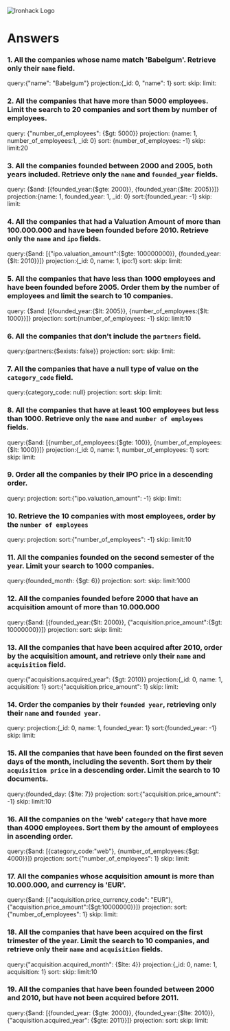 ![Ironhack Logo](https://i.imgur.com/1QgrNNw.png)

# Answers

### 1. All the companies whose name match 'Babelgum'. Retrieve only their `name` field.

query:{"name": "Babelgum"}
projection:{\_id: 0, "name": 1}
sort:
skip:
limit:

### 2. All the companies that have more than 5000 employees. Limit the search to 20 companies and sort them by **number of employees**.

query: {"number_of_employees": {$gt: 5000}}
projection: {name: 1, number_of_employees:1, \_id: 0}
sort: {number_of_employees: -1}
skip:
limit:20

### 3. All the companies founded between 2000 and 2005, both years included. Retrieve only the `name` and `founded_year` fields.

query: {$and: [{founded_year:{$gte: 2000}}, {founded_year:{$lte: 2005}}]}
projection:{name: 1, founded_year: 1, \_id: 0}
sort:{founded_year: -1}
skip:
limit:

### 4. All the companies that had a Valuation Amount of more than 100.000.000 and have been founded before 2010. Retrieve only the `name` and `ipo` fields.

query:{$and: [{"ipo.valuation_amount":{$gte: 100000000}}, {founded_year:{$lt: 2010}}]}
projection:{\_id: 0, name: 1, ipo:1}
sort:
skip:
limit:

### 5. All the companies that have less than 1000 employees and have been founded before 2005. Order them by the number of employees and limit the search to 10 companies.

query: {$and: [{founded_year:{$lt: 2005}}, {number_of_employees:{$lt: 1000}}]}
projection:
sort:{number_of_employees: -1}
skip:
limit:10

### 6. All the companies that don't include the `partners` field.

query:{partners:{$exists: false}}
projection:
sort:
skip:
limit:

### 7. All the companies that have a null type of value on the `category_code` field.

query:{category_code: null}
projection:
sort:
skip:
limit:

### 8. All the companies that have at least 100 employees but less than 1000. Retrieve only the `name` and `number of employees` fields.

query:{$and: [{number_of_employees:{$gte: 100}}, {number_of_employees:{$lt: 1000}}]}
projection:{\_id: 0, name: 1, number_of_employees: 1}
sort:
skip:
limit:

### 9. Order all the companies by their IPO price in a descending order.

query:
projection:
sort:{"ipo.valuation_amount": -1}
skip:
limit:

### 10. Retrieve the 10 companies with most employees, order by the `number of employees`

query:
projection:
sort:{"number_of_employees": -1}
skip:
limit:10

### 11. All the companies founded on the second semester of the year. Limit your search to 1000 companies.

query:{founded_month: {$gt: 6}}
projection:
sort:
skip:
limit:1000

### 12. All the companies founded before 2000 that have an acquisition amount of more than 10.000.000

query:{$and: [{founded_year:{$lt: 2000}}, {"acquisition.price_amount":{$gt: 10000000}}]}
projection:
sort:
skip:
limit:

### 13. All the companies that have been acquired after 2010, order by the acquisition amount, and retrieve only their `name` and `acquisition` field.

query:{"acquisitions.acquired_year": {$gt: 2010}}
projection:{\_id: 0, name: 1, acquisition: 1}
sort:{"acquisition.price_amount": 1}
skip:
limit:

### 14. Order the companies by their `founded year`, retrieving only their `name` and `founded year`.

query:
projection:{\_id: 0, name: 1, founded_year: 1}
sort:{founded_year: -1}
skip:
limit:

### 15. All the companies that have been founded on the first seven days of the month, including the seventh. Sort them by their `acquisition price` in a descending order. Limit the search to 10 documents.

query:{founded_day: {$lte: 7}}
projection:
sort:{"acquisition.price_amount": -1}
skip:
limit:10

### 16. All the companies on the 'web' `category` that have more than 4000 employees. Sort them by the amount of employees in ascending order.

query:{$and: [{category_code:"web"}, {number_of_employees:{$gt: 4000}}]}
projection:
sort:{"number_of_employees": 1}
skip:
limit:

### 17. All the companies whose acquisition amount is more than 10.000.000, and currency is 'EUR'.

query:{$and: [{"acquisition.price_currency_code": "EUR"}, {"acquisition.price_amount":{$gt:10000000}}]}
projection:
sort:{"number_of_employees": 1}
skip:
limit:

### 18. All the companies that have been acquired on the first trimester of the year. Limit the search to 10 companies, and retrieve only their `name` and `acquisition` fields.

query:{"acquisition.acquired_month": {$lte: 4}}
projection:{\_id: 0, name: 1, acquisition: 1}
sort:
skip:
limit:10

### 19. All the companies that have been founded between 2000 and 2010, but have not been acquired before 2011.

query:{$and: [{founded_year: {$gte: 2000}}, {founded_year:{$lte: 2010}}, {"acquisition.acquired_year": {$gte: 2011}}]}
projection:
sort:
skip:
limit:
